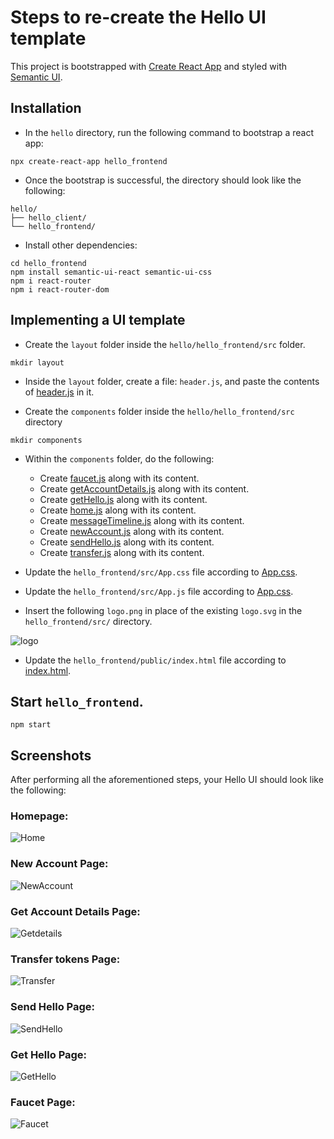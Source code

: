 
# Steps to re-create the Hello UI template

This project is bootstrapped with [Create React App](https://github.com/facebook/create-react-app) and styled with [Semantic UI](https://semantic-ui.com/introduction/getting-started.html).

## Installation
- In the `hello` directory, run the following command to bootstrap a react app:
```
npx create-react-app hello_frontend
```

- Once the bootstrap is successful, the directory should look like the following:
```
hello/
├── hello_client/
└── hello_frontend/
```

- Install other dependencies:
```
cd hello_frontend
npm install semantic-ui-react semantic-ui-css
npm i react-router
npm i react-router-dom
```

## Implementing a UI template
- Create the `layout` folder inside the `hello/hello_frontend/src` folder.
```
mkdir layout
```

- Inside the `layout` folder, create a file: `header.js`, and paste the contents of [header.js](https://github.com/LiskHQ/lisk-sdk-examples/blob/development/guides/07-ui-boilerplate/hello_frontend/src/layout/header.js) in it.

- Create the `components` folder inside the  `hello/hello_frontend/src` directory 
```
mkdir components
```

- Within the `components` folder, do the following:
  - Create [faucet.js](https://github.com/LiskHQ/lisk-sdk-examples/blob/development/guides/07-ui-boilerplate/hello_frontend/src/components/faucet.js) along with its content.
  - Create [getAccountDetails.js](https://github.com/LiskHQ/lisk-sdk-examples/blob/development/guides/07-ui-boilerplate/hello_frontend/src/components/getAccountDetails.js) along with its content.
  - Create [getHello.js](https://github.com/LiskHQ/lisk-sdk-examples/blob/development/guides/07-ui-boilerplate/hello_frontend/src/components/getHello.js) along with its content.
  - Create [home.js](https://github.com/LiskHQ/lisk-sdk-examples/blob/development/guides/07-ui-boilerplate/hello_frontend/src/components/home.js) along with its content.
  - Create [messageTimeline.js](https://github.com/LiskHQ/lisk-sdk-examples/blob/development/guides/07-ui-boilerplate/hello_frontend/src/components/messageTimeline.js) along with its content.
  - Create [newAccount.js](https://github.com/LiskHQ/lisk-sdk-examples/blob/development/guides/07-ui-boilerplate/hello_frontend/src/components/newAccount.js) along with its content.
  - Create [sendHello.js](https://github.com/LiskHQ/lisk-sdk-examples/blob/development/guides/07-ui-boilerplate/hello_frontend/src/components/sendHello.js) along with its content.
  - Create [transfer.js](https://github.com/LiskHQ/lisk-sdk-examples/blob/development/guides/07-ui-boilerplate/hello_frontend/src/components/transfer.js) along with its content.
  
- Update the `hello_frontend/src/App.css` file according to [App.css](https://github.com/LiskHQ/lisk-sdk-examples/blob/development/guides/07-ui-boilerplate/hello_frontend/src/App.css).

- Update the `hello_frontend/src/App.js` file according to [App.css](https://github.com/LiskHQ/lisk-sdk-examples/blob/development/guides/07-ui-boilerplate/hello_frontend/src/App.js).

- Insert the following `logo.png` in place of the existing `logo.svg` in the `hello_frontend/src/` directory.

![logo](https://user-images.githubusercontent.com/13951043/218746127-be241607-b647-4295-af65-ee113c140038.png)

- Update the `hello_frontend/public/index.html` file according to [index.html](https://github.com/LiskHQ/lisk-sdk-examples/blob/development/guides/07-ui-boilerplate/hello_frontend/public/index.html).

## Start `hello_frontend`.
```
npm start
```

## Screenshots

After performing all the aforementioned steps, your Hello UI should look like the following:

### Homepage:
![Home](https://user-images.githubusercontent.com/13951043/231733085-de331057-79d5-45e2-b95d-c123b4f7e6ef.jpg)

### New Account Page:
![NewAccount](https://user-images.githubusercontent.com/13951043/231734900-c021b62f-64dc-4e49-8b57-846a6b3fb2cc.jpg)

### Get Account Details Page:
![Getdetails](https://user-images.githubusercontent.com/13951043/231735345-72080b2e-a8c0-4a3c-8d27-ed1795465668.jpg)

### Transfer tokens Page:
![Transfer](https://user-images.githubusercontent.com/13951043/231735536-8ae8343b-d9ae-424c-97f4-f1b27732fe6e.jpg)

### Send Hello Page:
![SendHello](https://user-images.githubusercontent.com/13951043/231735690-f386eab9-472d-4aca-b50a-5d3421ef6a64.jpg)

### Get Hello Page:
![GetHello](https://user-images.githubusercontent.com/13951043/231735871-9f424f3b-cbe1-4282-a94a-893772a47d9e.jpg)

### Faucet Page:
![Faucet](https://user-images.githubusercontent.com/13951043/231736064-cee2b2ad-a304-4202-baf7-d8e91e8444b9.jpg)


